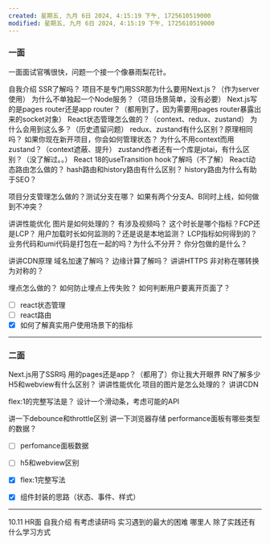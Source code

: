 ```yaml
---
created: 星期五, 九月 6日 2024, 4:15:19 下午, 1725610519000
modified: 星期五, 九月 6日 2024, 4:15:19 下午, 1725610519000
---
```



### 一面
一面面试官嘴很快，问题一个接一个像暴雨梨花针。

自我介绍
SSR了解吗？
项目不是专门用SSR那为什么要用Next.js？（作为server使用）
为什么不单独起一个Node服务？（项目场景简单，没有必要）
Next.js写的是pages router还是app router？（都用到了，因为需要用pages router暴露出来的socket对象）
React状态管理怎么做的？（context、redux、zustand）
为什么会用到这么多？（历史遗留问题）
redux、zustand有什么区别？原理相同吗？
如果你现在新开项目，你会如何管理状态？
为什么不用context而用zustand？（context遮蔽、提升）
zustand作者还有一个库是jotai，有什么区别？（没了解过。。）
React 18的useTransition hook了解吗（不了解）
React动态路由怎么做的？
hash路由和history路由有什么区别？
history路由为什么有助于SEO？

项目分支管理怎么做的？测试分支在哪？
如果有两个分支A、B同时上线，如何做到不冲突？

讲讲性能优化
图片是如何处理的？
有涉及视频吗？
这个时长是哪个指标？FCP还是LCP？
用户加载时长如何监测的？还是说是本地监测？
LCP指标如何得到的？
业务代码和umi代码是打包在一起的吗？为什么不分开？
你分包做的是什么？

讲讲CDN原理
域名加速了解吗？
边缘计算了解吗？
讲讲HTTPS
非对称在哪转换为对称的？

埋点怎么做的？
如何防止埋点上传失败？
如何判断用户要离开页面了？




- [ ] react状态管理
- [ ] react路由
- [x] 如何了解真实用户使用场景下的指标

---

### 二面

Next.js用了SSR吗
用的pages还是app？（都用了）你让我大开眼界
RN了解多少
H5和webview有什么区别？
讲讲性能优化
项目的图片是怎么处理的？
讲讲CDN

flex:1的完整写法是？
设计一个滑动条，考虑可能的API

讲一下debounce和throttle区别
讲一下浏览器存储
performance面板有哪些类型的数据？


- [ ] perfomance面板数据
- [ ] h5和webview区别
- [x] flex:1完整写法
- [x] 组件封装的思路（状态、事件、样式）


---


10.11 HR面
自我介绍
有考虑读研吗
实习遇到的最大的困难
哪里人
除了实践还有什么学习方式
